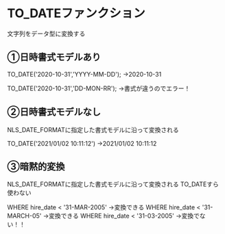 # TO_DATEファンクション
文字列をデータ型に変換する
## ①日時書式モデルあり
TO_DATE('2020-10-31','YYYY-MM-DD');
→2020-10-31

TO_DATE('2020-10-31','DD-MON-RR');
→書式が違うのでエラー！

## ②日時書式モデルなし

NLS_DATE_FORMATに指定した書式モデルに沿って変換される

TO_DATE('2021/01/02 10:11:12')
→2021/01/02 10:11:12

## ③暗黙的変換

NLS_DATE_FORMATに指定した書式モデルに沿って変換される
TO_DATEすら使わない

WHERE hire_date < '31-MAR-2005'
→変換できる
WHERE hire_date < '31-MARCH-05'
→変換できる
WHERE hire_date < '31-03-2005'
→変換でない！！